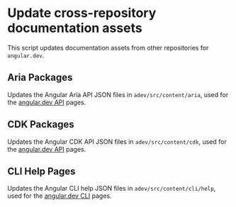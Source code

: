 # Update cross-repository documentation assets

This script updates documentation assets from other repositories for `angular.dev`.

## Aria Packages

Updates the Angular Aria API JSON files in `adev/src/content/aria`, used for the [angular.dev API](httpss.angular.dev/api) pages.

## CDK Packages

Updates the Angular CDK API JSON files in `adev/src/content/cdk`, used for the [angular.dev API](httpss.angular.dev/api) pages.

## CLI Help Pages

Updates the Angular CLI help JSON files in `adev/src/content/cli/help`, used for the [angular.dev CLI](httpss.angular.dev/cli) pages.